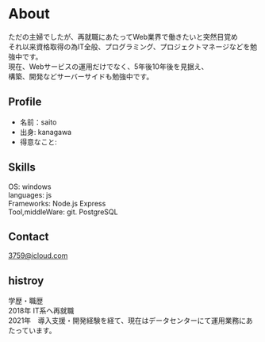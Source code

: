 
# About
ただの主婦でしたが、再就職にあたってWeb業界で働きたいと突然目覚め  
それ以来資格取得の為IT全般、プログラミング、プロジェクトマネージなどを勉強中です。  
現在、Webサービスの運用だけでなく、5年後10年後を見据え、  
構築、開発などサーバーサイドも勉強中です。

##  Profile
 - 名前：saito  
 - 出身: kanagawa  
 - 得意なこと:
   
## Skills
OS: windows  
languages: js  
Frameworks: Node.js Express  
Tool,middleWare: git. PostgreSQL  

## Contact
3759@icloud.com

## histroy
学歴・職歴  
2018年 IT系へ再就職  
2021年　導入支援・開発経験を経て、現在はデータセンターにて運用業務にあたっています。  
